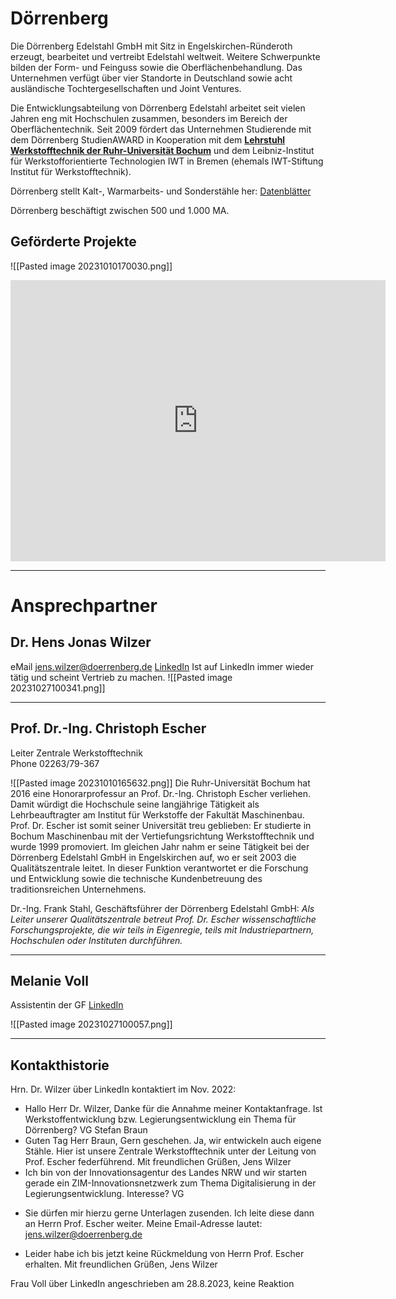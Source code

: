 
# Dörrenberg

Die Dörrenberg Edelstahl GmbH mit Sitz in Engelskirchen-Ründeroth erzeugt, bearbeitet und vertreibt Edelstahl weltweit. Weitere Schwerpunkte bilden der Form- und Feinguss sowie die Oberflächenbehandlung. Das Unternehmen verfügt über vier Standorte in Deutschland sowie acht ausländische Tochtergesellschaften und Joint Ventures.

Die Entwicklungsabteilung von Dörrenberg Edelstahl arbeitet seit vielen Jahren eng mit Hochschulen zusammen, besonders im Bereich der Oberflächentechnik. Seit 2009 fördert das Unternehmen Studierende mit dem Dörrenberg StudienAWARD in Kooperation mit dem [**Lehrstuhl Werkstofftechnik der Ruhr-Universität Bochum**](https://www.wtech.ruhr-uni-bochum.de/lwt/index.html.de) und dem Leibniz-Institut für Werkstofforientierte Technologien IWT in Bremen (ehemals IWT-Stiftung Institut für Werkstofftechnik).

Dörrenberg stellt Kalt-, Warmarbeits- und Sonderstähle her: [Datenblätter](https://www.doerrenberg.de/downloads-special-steel/#sonder)

Dörrenberg beschäftigt zwischen 500 und 1.000 MA.

## Geförderte Projekte

![[Pasted image 20231010170030.png]]


<iframe src="https://www.google.com/maps/embed?pb=!1m18!1m12!1m3!1d4480.5363720064!2d7.46871954984118!3d50.99705890111725!2m3!1f0!2f0!3f0!3m2!1i1024!2i768!4f13.1!3m3!1m2!1s0x47bec91694eff065%3A0xd69a0b687cea527!2sD%C3%B6rrenberg%20Edelstahl%20GmbH!5e1!3m2!1sde!2sde!4v1696949284446!5m2!1sde!2sde" width="600" height="450" style="border:0;" allowfullscreen="yes" loading="lazy" referrerpolicy="no-referrer-when-downgrade"></iframe>

---

# Ansprechpartner

## Dr. Hens Jonas Wilzer

eMail [jens.wilzer@doerrenberg.de](mailto:jens.wilzer@doerrenberg.de)
[LinkedIn](https://www.linkedin.com/in/dr-ing-jens-jonas-wilzer-a155998b/)
Ist auf LinkedIn immer wieder tätig und scheint Vertrieb zu machen. 
![[Pasted image 20231027100341.png]]

---

## Prof. Dr.-Ing. Christoph Escher

Leiter Zentrale Werkstofftechnik  
Phone 02263/79-367

![[Pasted image 20231010165632.png]]
Die Ruhr-Universität Bochum hat 2016 eine Honorarprofessur an Prof. Dr.-Ing. Christoph Escher verliehen. Damit würdigt die Hochschule seine langjährige Tätigkeit als Lehrbeauftragter am Institut für Werkstoffe der Fakultät Maschinenbau. Prof. Dr. Escher ist somit seiner Universität treu geblieben: Er studierte in Bochum Maschinenbau mit der Vertiefungsrichtung Werkstofftechnik und wurde 1999 promoviert. Im gleichen Jahr nahm er seine Tätigkeit bei der Dörrenberg Edelstahl GmbH in Engelskirchen auf, wo er seit 2003 die Qualitätszentrale leitet. In dieser Funktion verantwortet er die Forschung und Entwicklung sowie die technische Kundenbetreuung des traditionsreichen Unternehmens.

Dr.-Ing. Frank Stahl, Geschäftsführer der Dörrenberg Edelstahl GmbH: _Als Leiter unserer Qualitätszentrale betreut Prof. Dr. Escher wissenschaftliche Forschungsprojekte, die wir teils in Eigenregie, teils mit Industriepartnern, Hochschulen oder Instituten durchführen._

---
## Melanie Voll
Assistentin der GF
[LinkedIn](https://www.linkedin.com/in/melanie-voll-78aa6a97/)

![[Pasted image 20231027100057.png]]

---
## Kontakthistorie

Hrn. Dr. Wilzer über LinkedIn kontaktiert im Nov. 2022: 
* Hallo Herr Dr. Wilzer, Danke für die Annahme meiner Kontaktanfrage. Ist Werkstoffentwicklung bzw. Legierungsentwicklung ein Thema für Dörrenberg? VG Stefan Braun
* Guten Tag Herr Braun, Gern geschehen. Ja, wir entwickeln auch eigene Stähle. Hier ist unsere Zentrale Werkstofftechnik unter der Leitung von Prof. Escher federführend. Mit freundlichen Grüßen, Jens Wilzer
* Ich bin von der Innovationsagentur des Landes NRW und wir starten gerade ein ZIM-Innovationsnetzwerk zum Thema Digitalisierung in der Legierungsentwicklung. Interesse? VG  
- Sie dürfen mir hierzu gerne Unterlagen zusenden. Ich leite diese dann an Herrn Prof. Escher weiter. Meine Email-Adresse lautet: [jens.wilzer@doerrenberg.de](mailto:jens.wilzer@doerrenberg.de)
* Leider habe ich bis jetzt keine Rückmeldung von Herrn Prof. Escher erhalten. Mit freundlichen Grüßen, Jens Wilzer

Frau Voll über LinkedIn angeschrieben am 28.8.2023, keine Reaktion
